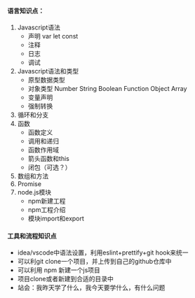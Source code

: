 #### 语言知识点：
1. Javascript语法
    - 声明 var let const
    - 注释
    - 日志
    - 调试
2. Javascript语法和类型
    - 原型数据类型
    - 对象类型 Number String Boolean Function Object Array
    - 变量声明
    - 强制转换
3. 循环和分支
4. 函数
    - 函数定义
    - 调用和递归
    - 函数作用域
    - 箭头函数和this
    - 闭包（可选？）
5. 数组和方法
6. Promise
7. node.js模块
    - npm新建工程
    - npm工程介绍
    - 模块import和export

#### 工具和流程知识点
- idea/vscode中语法设置，利用eslint+prettify+git hook来统一
- 可以利git clone一个项目，并上传到自己的github仓库中
- 可以利用 npm 新建一个js项目
- 项目clone或者新建到合适的目录中
- 站会：我昨天学了什么，我今天要学什么，有什么问题
